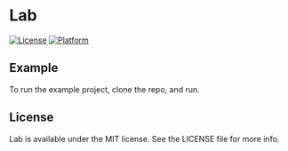 # Lab

[![License](https://img.shields.io/cocoapods/l/Lab.svg?style=flat)](https://cocoapods.org/pods/Lab)
[![Platform](https://img.shields.io/cocoapods/p/Lab.svg?style=flat)](https://cocoapods.org/pods/Lab)

## Example

To run the example project, clone the repo, and run.

## License

Lab is available under the MIT license. See the LICENSE file for more info.
